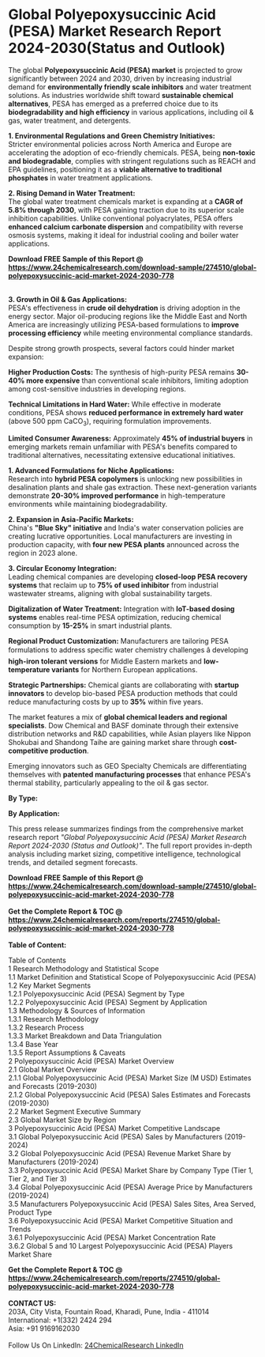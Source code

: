 <h1>Global Polyepoxysuccinic Acid (PESA) Market Research Report 2024-2030(Status and Outlook)</h1><p>The global <strong>Polyepoxysuccinic Acid (PESA) market</strong> is projected to grow significantly between 2024 and 2030, driven by increasing industrial demand for <strong>environmentally friendly scale inhibitors</strong> and water treatment solutions. As industries worldwide shift toward <strong>sustainable chemical alternatives</strong>, PESA has emerged as a preferred choice due to its <strong>biodegradability and high efficiency</strong> in various applications, including oil &amp; gas, water treatment, and detergents.</p><p><strong>1. Environmental Regulations and Green Chemistry Initiatives:</strong><br>
Stricter environmental policies across North America and Europe are accelerating the adoption of eco-friendly chemicals. PESA, being <strong>non-toxic and biodegradable</strong>, complies with stringent regulations such as REACH and EPA guidelines, positioning it as a <strong>viable alternative to traditional phosphates</strong> in water treatment applications.</p><p><strong>2. Rising Demand in Water Treatment:</strong><br>
The global water treatment chemicals market is expanding at a <strong>CAGR of 5.8% through 2030</strong>, with PESA gaining traction due to its superior scale inhibition capabilities. Unlike conventional polyacrylates, PESA offers <strong>enhanced calcium carbonate dispersion</strong> and compatibility with reverse osmosis systems, making it ideal for industrial cooling and boiler water applications.</p><div><b>Download FREE Sample of this Report @ 
            <a href="https://www.24chemicalresearch.com/download-sample/274510/global-polyepoxysuccinic-acid-market-2024-2030-778">
            https://www.24chemicalresearch.com/download-sample/274510/global-polyepoxysuccinic-acid-market-2024-2030-778</a></b></div><br><p><strong>3. Growth in Oil &amp; Gas Applications:</strong><br>
PESA's effectiveness in <strong>crude oil dehydration</strong> is driving adoption in the energy sector. Major oil-producing regions like the Middle East and North America are increasingly utilizing PESA-based formulations to <strong>improve processing efficiency</strong> while meeting environmental compliance standards.</p><p>Despite strong growth prospects, several factors could hinder market expansion:</p><p><strong>Higher Production Costs:</strong> The synthesis of high-purity PESA remains <strong>30-40% more expensive</strong> than conventional scale inhibitors, limiting adoption among cost-sensitive industries in developing regions.</p><p><strong>Technical Limitations in Hard Water:</strong> While effective in moderate conditions, PESA shows <strong>reduced performance in extremely hard water</strong> (above 500 ppm CaCO<sub>3</sub>), requiring formulation improvements.</p><p><strong>Limited Consumer Awareness:</strong> Approximately <strong>45% of industrial buyers</strong> in emerging markets remain unfamiliar with PESA's benefits compared to traditional alternatives, necessitating extensive educational initiatives.</p><p><strong>1. Advanced Formulations for Niche Applications:</strong><br>
Research into <strong>hybrid PESA copolymers</strong> is unlocking new possibilities in desalination plants and shale gas extraction. These next-generation variants demonstrate <strong>20-30% improved performance</strong> in high-temperature environments while maintaining biodegradability.</p><p><strong>2. Expansion in Asia-Pacific Markets:</strong><br>
China's <strong>"Blue Sky" initiative</strong> and India's water conservation policies are creating lucrative opportunities. Local manufacturers are investing in production capacity, with <strong>four new PESA plants</strong> announced across the region in 2023 alone.</p><p><strong>3. Circular Economy Integration:</strong><br>
Leading chemical companies are developing <strong>closed-loop PESA recovery systems</strong> that reclaim up to <strong>75% of used inhibitor</strong> from industrial wastewater streams, aligning with global sustainability targets.</p><p><strong>Digitalization of Water Treatment:</strong> Integration with <strong>IoT-based dosing systems</strong> enables real-time PESA optimization, reducing chemical consumption by <strong>15-25%</strong> in smart industrial plants.</p><p><strong>Regional Product Customization:</strong> Manufacturers are tailoring PESA formulations to address specific water chemistry challenges â developing <strong>high-iron tolerant versions</strong> for Middle Eastern markets and <strong>low-temperature variants</strong> for Northern European applications.</p><p><strong>Strategic Partnerships:</strong> Chemical giants are collaborating with <strong>startup innovators</strong> to develop bio-based PESA production methods that could reduce manufacturing costs by up to <strong>35%</strong> within five years.</p><p>The market features a mix of <strong>global chemical leaders and regional specialists</strong>. Dow Chemical and BASF dominate through their extensive distribution networks and R&amp;D capabilities, while Asian players like Nippon Shokubai and Shandong Taihe are gaining market share through <strong>cost-competitive production</strong>.</p><p>Emerging innovators such as GEO Specialty Chemicals are differentiating themselves with <strong>patented manufacturing processes</strong> that enhance PESA's thermal stability, particularly appealing to the oil &amp; gas sector.</p><p><strong>By Type:</strong></p><p><strong>By Application:</strong></p><p>This press release summarizes findings from the comprehensive market research report <em>"Global Polyepoxysuccinic Acid (PESA) Market Research Report 2024-2030 (Status and Outlook)"</em>. The full report provides in-depth analysis including market sizing, competitive intelligence, technological trends, and detailed segment forecasts.</p><div><b>Download FREE Sample of this Report @ 
            <a href="https://www.24chemicalresearch.com/download-sample/274510/global-polyepoxysuccinic-acid-market-2024-2030-778">
            https://www.24chemicalresearch.com/download-sample/274510/global-polyepoxysuccinic-acid-market-2024-2030-778</a></b></div><br><div><b>Get the Complete Report & TOC @ 
            <a href="https://www.24chemicalresearch.com/reports/274510/global-polyepoxysuccinic-acid-market-2024-2030-778">
            https://www.24chemicalresearch.com/reports/274510/global-polyepoxysuccinic-acid-market-2024-2030-778</a></b></div><br>
            <b>Table of Content:</b><p>Table of Contents<br />
1 Research Methodology and Statistical Scope<br />
1.1 Market Definition and Statistical Scope of Polyepoxysuccinic Acid (PESA)<br />
1.2 Key Market Segments<br />
1.2.1 Polyepoxysuccinic Acid (PESA) Segment by Type<br />
1.2.2 Polyepoxysuccinic Acid (PESA) Segment by Application<br />
1.3 Methodology & Sources of Information<br />
1.3.1 Research Methodology<br />
1.3.2 Research Process<br />
1.3.3 Market Breakdown and Data Triangulation<br />
1.3.4 Base Year<br />
1.3.5 Report Assumptions & Caveats<br />
2 Polyepoxysuccinic Acid (PESA) Market Overview<br />
2.1 Global Market Overview<br />
2.1.1 Global Polyepoxysuccinic Acid (PESA) Market Size (M USD) Estimates and Forecasts (2019-2030)<br />
2.1.2 Global Polyepoxysuccinic Acid (PESA) Sales Estimates and Forecasts (2019-2030)<br />
2.2 Market Segment Executive Summary<br />
2.3 Global Market Size by Region<br />
3 Polyepoxysuccinic Acid (PESA) Market Competitive Landscape<br />
3.1 Global Polyepoxysuccinic Acid (PESA) Sales by Manufacturers (2019-2024)<br />
3.2 Global Polyepoxysuccinic Acid (PESA) Revenue Market Share by Manufacturers (2019-2024)<br />
3.3 Polyepoxysuccinic Acid (PESA) Market Share by Company Type (Tier 1, Tier 2, and Tier 3)<br />
3.4 Global Polyepoxysuccinic Acid (PESA) Average Price by Manufacturers (2019-2024)<br />
3.5 Manufacturers Polyepoxysuccinic Acid (PESA) Sales Sites, Area Served, Product Type<br />
3.6 Polyepoxysuccinic Acid (PESA) Market Competitive Situation and Trends<br />
3.6.1 Polyepoxysuccinic Acid (PESA) Market Concentration Rate<br />
3.6.2 Global 5 and 10 Largest Polyepoxysuccinic Acid (PESA) Players Market Share </p><div><b>Get the Complete Report & TOC @ 
            <a href="https://www.24chemicalresearch.com/reports/274510/global-polyepoxysuccinic-acid-market-2024-2030-778">
            https://www.24chemicalresearch.com/reports/274510/global-polyepoxysuccinic-acid-market-2024-2030-778</a></b></div><br><b>CONTACT US:</b><br>
            203A, City Vista, Fountain Road, Kharadi, Pune, India - 411014<br>
            International: +1(332) 2424 294<br>
            Asia: +91 9169162030 <br><br>
            Follow Us On LinkedIn: <a href="https://www.linkedin.com/company/24chemicalresearch/">24ChemicalResearch LinkedIn</a>
